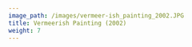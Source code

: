 ```yaml
---
image_path: /images/vermeer-ish_painting_2002.JPG
title: Vermeerish Painting (2002)
weight: 7
---
```

